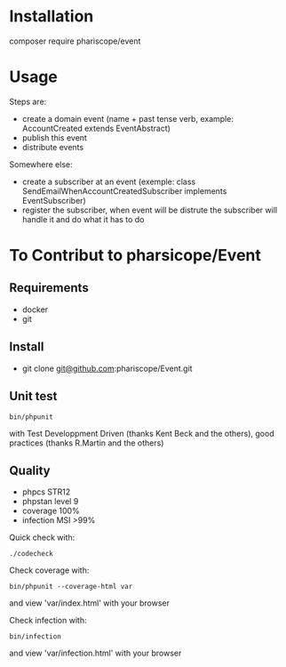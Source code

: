 # Installation

composer require phariscope/event

# Usage

Steps are:
* create a domain event (name + past tense verb, example: AccountCreated extends EventAbstract)
* publish this event
* distribute events

Somewhere else:
* create a subscriber at an event (exemple: class SendEmailWhenAccountCreatedSubscriber implements EventSubscriber)
* register the subscriber, when event will be distrute the subscriber will handle it and do what it has to do

# To Contribut to pharsicope/Event

## Requirements

* docker
* git

## Install

* git clone git@github.com:phariscope/Event.git

## Unit test

```console
bin/phpunit
```

with Test Developpment Driven (thanks Kent Beck and the others), good practices (thanks R.Martin and the others)

## Quality

* phpcs STR12
* phpstan level 9
* coverage 100%
* infection MSI >99%

Quick check with:
```console
./codecheck
```

Check coverage with:
```console
bin/phpunit --coverage-html var
```
and view 'var/index.html' with your browser

Check infection with:
```console
bin/infection
```
and view 'var/infection.html' with your browser
